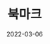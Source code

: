 ---
title: "북마크"
date: 2022-03-06
layout: "archives"
slug: "bookmarks"
menu:
    main:
        name: 북마크
        weight: 7
        params: 
            icon: archives
---